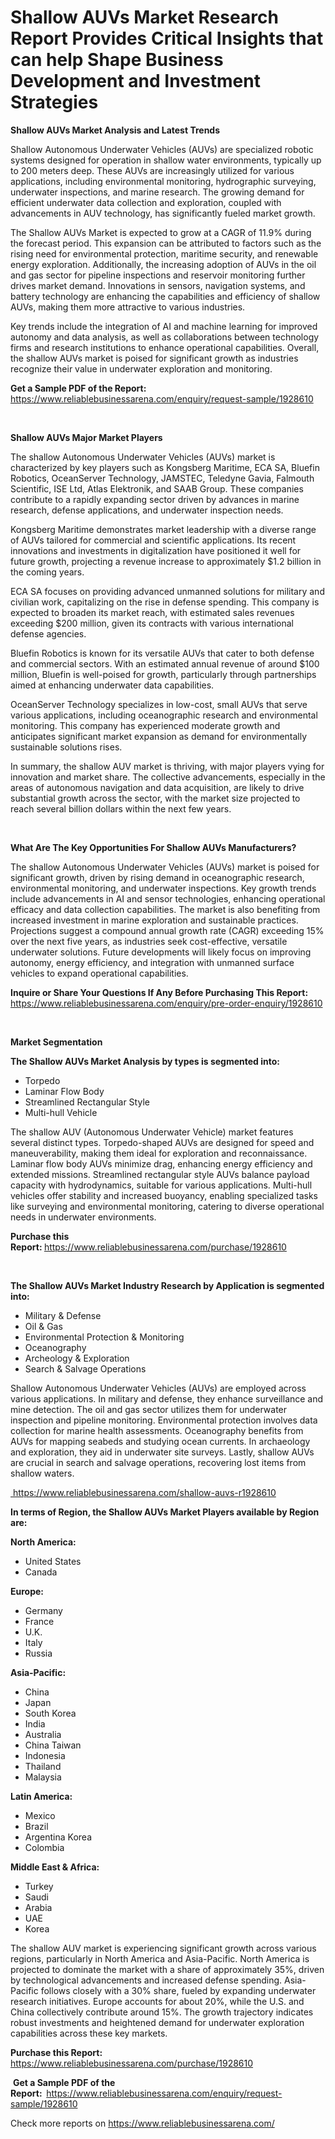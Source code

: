 <p><h1>Shallow AUVs Market Research Report Provides Critical Insights that can help Shape Business Development and Investment Strategies</h1></p><p><strong>Shallow AUVs Market Analysis and Latest Trends</strong></p>
<p><p>Shallow Autonomous Underwater Vehicles (AUVs) are specialized robotic systems designed for operation in shallow water environments, typically up to 200 meters deep. These AUVs are increasingly utilized for various applications, including environmental monitoring, hydrographic surveying, underwater inspections, and marine research. The growing demand for efficient underwater data collection and exploration, coupled with advancements in AUV technology, has significantly fueled market growth.</p><p>The Shallow AUVs Market is expected to grow at a CAGR of 11.9% during the forecast period. This expansion can be attributed to factors such as the rising need for environmental protection, maritime security, and renewable energy exploration. Additionally, the increasing adoption of AUVs in the oil and gas sector for pipeline inspections and reservoir monitoring further drives market demand. Innovations in sensors, navigation systems, and battery technology are enhancing the capabilities and efficiency of shallow AUVs, making them more attractive to various industries.</p><p>Key trends include the integration of AI and machine learning for improved autonomy and data analysis, as well as collaborations between technology firms and research institutions to enhance operational capabilities. Overall, the shallow AUVs market is poised for significant growth as industries recognize their value in underwater exploration and monitoring.</p></p>
<p><strong>Get a Sample PDF of the Report:&nbsp;</strong> <a href="https://www.reliablebusinessarena.com/enquiry/request-sample/1928610?utm_campaign=1932&utm_medium=2&utm_source=Github&utm_content=ia&utm_term=16012025&utm_id=shallow-auvs">https://www.reliablebusinessarena.com/enquiry/request-sample/1928610</a></p>
<p>&nbsp;</p>
<p><strong>Shallow AUVs Major Market Players</strong></p>
<p><p>The shallow Autonomous Underwater Vehicles (AUVs) market is characterized by key players such as Kongsberg Maritime, ECA SA, Bluefin Robotics, OceanServer Technology, JAMSTEC, Teledyne Gavia, Falmouth Scientific, ISE Ltd, Atlas Elektronik, and SAAB Group. These companies contribute to a rapidly expanding sector driven by advances in marine research, defense applications, and underwater inspection needs.</p><p>Kongsberg Maritime demonstrates market leadership with a diverse range of AUVs tailored for commercial and scientific applications. Its recent innovations and investments in digitalization have positioned it well for future growth, projecting a revenue increase to approximately $1.2 billion in the coming years.</p><p>ECA SA focuses on providing advanced unmanned solutions for military and civilian work, capitalizing on the rise in defense spending. This company is expected to broaden its market reach, with estimated sales revenues exceeding $200 million, given its contracts with various international defense agencies.</p><p>Bluefin Robotics is known for its versatile AUVs that cater to both defense and commercial sectors. With an estimated annual revenue of around $100 million, Bluefin is well-poised for growth, particularly through partnerships aimed at enhancing underwater data capabilities.</p><p>OceanServer Technology specializes in low-cost, small AUVs that serve various applications, including oceanographic research and environmental monitoring. This company has experienced moderate growth and anticipates significant market expansion as demand for environmentally sustainable solutions rises.</p><p>In summary, the shallow AUV market is thriving, with major players vying for innovation and market share. The collective advancements, especially in the areas of autonomous navigation and data acquisition, are likely to drive substantial growth across the sector, with the market size projected to reach several billion dollars within the next few years.</p></p>
<p>&nbsp;</p>
<p><strong>What Are The Key Opportunities For Shallow AUVs Manufacturers?</strong></p>
<p><p>The shallow Autonomous Underwater Vehicles (AUVs) market is poised for significant growth, driven by rising demand in oceanographic research, environmental monitoring, and underwater inspections. Key growth trends include advancements in AI and sensor technologies, enhancing operational efficacy and data collection capabilities. The market is also benefiting from increased investment in marine exploration and sustainable practices. Projections suggest a compound annual growth rate (CAGR) exceeding 15% over the next five years, as industries seek cost-effective, versatile underwater solutions. Future developments will likely focus on improving autonomy, energy efficiency, and integration with unmanned surface vehicles to expand operational capabilities.</p></p>
<p><strong>Inquire or Share Your Questions If Any Before Purchasing This Report:</strong> <a href="https://www.reliablebusinessarena.com/enquiry/pre-order-enquiry/1928610?utm_campaign=1932&utm_medium=2&utm_source=Github&utm_content=ia&utm_term=16012025&utm_id=shallow-auvs">https://www.reliablebusinessarena.com/enquiry/pre-order-enquiry/1928610</a></p>
<p>&nbsp;</p>
<p><strong>Market Segmentation</strong></p>
<p><strong>The Shallow AUVs Market Analysis by types is segmented into:</strong></p>
<p><ul><li>Torpedo</li><li>Laminar Flow Body</li><li>Streamlined Rectangular Style</li><li>Multi-hull Vehicle</li></ul></p>
<p><p>The shallow AUV (Autonomous Underwater Vehicle) market features several distinct types. Torpedo-shaped AUVs are designed for speed and maneuverability, making them ideal for exploration and reconnaissance. Laminar flow body AUVs minimize drag, enhancing energy efficiency and extended missions. Streamlined rectangular style AUVs balance payload capacity with hydrodynamics, suitable for various applications. Multi-hull vehicles offer stability and increased buoyancy, enabling specialized tasks like surveying and environmental monitoring, catering to diverse operational needs in underwater environments.</p></p>
<p><strong>Purchase this Report:&nbsp;</strong><a href="https://www.reliablebusinessarena.com/purchase/1928610?utm_campaign=1932&utm_medium=2&utm_source=Github&utm_content=ia&utm_term=16012025&utm_id=shallow-auvs">https://www.reliablebusinessarena.com/purchase/1928610</a></p>
<p>&nbsp;</p>
<p><strong>The Shallow AUVs Market Industry Research by Application is segmented into:</strong></p>
<p><ul><li>Military & Defense</li><li>Oil & Gas</li><li>Environmental Protection & Monitoring</li><li>Oceanography</li><li>Archeology & Exploration</li><li>Search & Salvage Operations</li></ul></p>
<p><p>Shallow Autonomous Underwater Vehicles (AUVs) are employed across various applications. In military and defense, they enhance surveillance and mine detection. The oil and gas sector utilizes them for underwater inspection and pipeline monitoring. Environmental protection involves data collection for marine health assessments. Oceanography benefits from AUVs for mapping seabeds and studying ocean currents. In archaeology and exploration, they aid in underwater site surveys. Lastly, shallow AUVs are crucial in search and salvage operations, recovering lost items from shallow waters.</p></p>
<p><a href="https://www.reliablebusinessarena.com/shallow-auvs-r1928610?utm_campaign=1932&utm_medium=2&utm_source=Github&utm_content=ia&utm_term=16012025&utm_id=shallow-auvs">&nbsp;https://www.reliablebusinessarena.com/shallow-auvs-r1928610</a></p>
<p><strong>In terms of Region, the Shallow AUVs Market Players available by Region are:</strong></p>
<p>
    <p> <strong> North America: </strong>
        <ul>
            <li>United States</li>
            <li>Canada</li>
        </ul>
        </p> 
    <p> <strong> Europe: </strong>
        <ul>
            <li>Germany</li>
            <li>France</li>
            <li>U.K.</li>
            <li>Italy</li>
            <li>Russia</li>
        </ul>
        </p> 
    <p> <strong> Asia-Pacific: </strong>
        <ul>
            <li>China</li>
            <li>Japan</li>
            <li>South Korea</li>
            <li>India</li>
            <li>Australia</li>
            <li>China Taiwan</li>
            <li>Indonesia</li>
            <li>Thailand</li>
            <li>Malaysia</li>
        </ul>
        </p> 
    <p> <strong> Latin America: </strong>
        <ul>
            <li>Mexico</li>
            <li>Brazil</li>
            <li>Argentina Korea</li>
            <li>Colombia</li>
        </ul>
        </p> 
    <p> <strong> Middle East & Africa: </strong>
        <ul>
            <li>Turkey</li>
            <li>Saudi</li>
            <li>Arabia</li>
            <li>UAE</li>
            <li>Korea</li>
        </ul>
    </p>
    </p>
<p><p>The shallow AUV market is experiencing significant growth across various regions, particularly in North America and Asia-Pacific. North America is projected to dominate the market with a share of approximately 35%, driven by technological advancements and increased defense spending. Asia-Pacific follows closely with a 30% share, fueled by expanding underwater research initiatives. Europe accounts for about 20%, while the U.S. and China collectively contribute around 15%. The growth trajectory indicates robust investments and heightened demand for underwater exploration capabilities across these key markets.</p></p>
<p><strong>Purchase this Report: </strong><a href="https://www.reliablebusinessarena.com/purchase/1928610?utm_campaign=1932&utm_medium=2&utm_source=Github&utm_content=ia&utm_term=16012025&utm_id=shallow-auvs">https://www.reliablebusinessarena.com/purchase/1928610</a></p>
<p>&nbsp;<strong>Get a Sample PDF of the Report:&nbsp;&nbsp;</strong><a href="https://www.reliablebusinessarena.com/enquiry/request-sample/1928610?utm_campaign=1932&utm_medium=2&utm_source=Github&utm_content=ia&utm_term=16012025&utm_id=shallow-auvs">https://www.reliablebusinessarena.com/enquiry/request-sample/1928610</a></p>
<p><strong></strong></p>
<p>Check more reports on <a href="https://www.reliablebusinessarena.com/?utm_campaign=1932&utm_medium=2&utm_source=Github&utm_content=ia&utm_term=16012025&utm_id=shallow-auvs">https://www.reliablebusinessarena.com/</a></p>